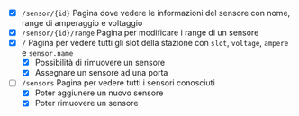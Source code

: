 - [x] `/sensor/{id}` Pagina dove vedere le informazioni del sensore con nome, range di amperaggio e voltaggio
- [x]  `/sensor/{id}/range` Pagina per modificare i range di un sensore
- [x] `/` Pagina per vedere tutti gli slot della stazione con `slot`, `voltage`, `ampere` e `sensor.name`
	- [x] Possibilità di rimuovere un sensore
	- [x] Assegnare un sensore ad una porta
- [ ] `/sensors` Pagina per vedere tutti i sensori conosciuti
	- [x] Poter aggiunere un nuovo sensore
	- [x] Poter rimuovere un sensore
